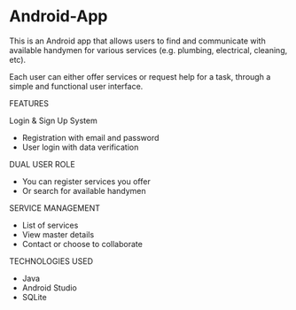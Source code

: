 # Android-App

This is an Android app that allows users to find and communicate with
available handymen for various services (e.g. plumbing, electrical, cleaning, etc).

Each user can either offer services or request help for a task, through a simple and functional user interface.

FEATURES

Login & Sign Up System
- Registration with email and password
- User login with data verification

DUAL USER ROLE
- You can register services you offer
- Or search for available handymen

SERVICE MANAGEMENT
- List of services
- View master details
- Contact or choose to collaborate


 TECHNOLOGIES USED

- Java
- Android Studio
- SQLite
